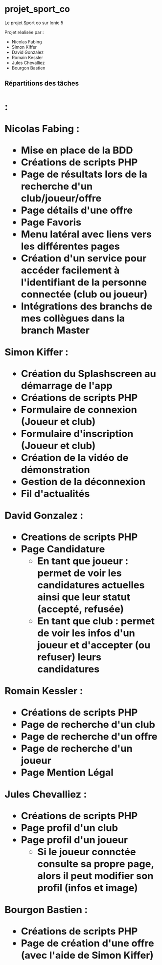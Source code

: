 # projet_sport_co
Le projet Sport co sur Ionic 5

Projet réalisée par : 
 - Nicolas Fabing
 - Simon Kiffer
 - David Gonzalez
 - Romain Kessler
 - Jules Chevalliez
 - Bourgon Bastien

**<h2>Répartitions des tâches<h2>** : 

**Nicolas Fabing** : 
  - Mise en place de la BDD
  - Créations de scripts PHP
  - Page de résultats lors de la recherche d'un club/joueur/offre
  - Page détails d'une offre
  - Page Favoris
  - Menu latéral avec liens vers les différentes pages
  - Création d'un service pour accéder facilement à l'identifiant de la personne connectée (club ou joueur)
  - Intégrations des branchs de mes collègues dans la branch Master
  
**Simon Kiffer** :
  - Création du Splashscreen au démarrage de l'app
  - Créations de scripts PHP
  - Formulaire de connexion (Joueur et club)
  - Formulaire d'inscription (Joueur et club)
  - Création de la vidéo de démonstration
  - Gestion de la déconnexion
  - Fil d'actualités
  
**David Gonzalez** : 
  - Creations de scripts PHP
  - Page Candidature
    - En tant que joueur : permet de voir les candidatures actuelles ainsi que leur statut (accepté, refusée)
    - En tant que club : permet de voir les infos d'un joueur et d'accepter (ou refuser) leurs candidatures

**Romain Kessler** : 
  - Créations de scripts PHP
  - Page de recherche d'un club
  - Page de recherche d'un offre
  - Page de recherche d'un joueur
  - Page Mention Légal
  
**Jules Chevalliez** :
  - Créations de scripts PHP
  - Page profil d'un club
  - Page profil d'un joueur
    - Si le joueur connctée consulte sa propre page, alors il peut modifier son profil (infos et image)
    
**Bourgon Bastien** :
  - Créations de scripts PHP
  - Page de création d'une offre (avec l'aide de Simon Kiffer)

  
  
